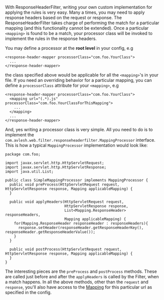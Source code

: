 With ResponseHeaderFilter, writing your own custom implementation for applying the rules is very easy. Many a times, you may need to apply response headers based on the request or response. The ResponseHeaderFilter takes charge of performing the match for a particular mapping (and this functionality cannot be extended). Once a particular `<mapping>` is found to be a match, your processor class will be invoked to implement the rules in the response headers.

You may define a processor at the **root level** in your config, e.g
```
<response-header-mapper processorClass="com.foo.YourClass">
  ...
</response-header-mapper>
```
the class specified above would be applicable for all the `<mapping>`'s in your file. If you need an overriding behavior for a particular mapping, you can define a `processorClass` attribute for your `<mapping>`, e.g
```
<response-header-mapper processorClass="com.foo.YourClass">
  <mapping url="(.*).js" processorClass="com.foo.YourClassForThisMapping">
    ...
  </mapping>
  ...
</response-header-mapper>
```

And, yes writing a processor class is very simple. All you need to do is to implement the `com.avlesh.web.filter.responseheaderfilter.MappingProcessor` interface. This is how a typical `MappingProcessor` implementation would look like:
```
package com.foo;

import javax.servlet.http.HttpServletRequest;
import javax.servlet.http.HttpServletResponse;
import java.util.List;

public class SimpleMappingProcessor implements MappingProcessor {
  public void preProcess(HttpServletRequest request, HttpServletResponse response, Mapping applicableMapping) {
  }

  public void applyHeaders(HttpServletRequest request,
                           HttpServletResponse response, 
                           List<Mapping.ResponseHeader> responseHeaders,
                           Mapping applicableMapping) {
    for(Mapping.ResponseHeader responseHeader : responseHeaders){
      response.setHeader(responseHeader.getResponseHeaderKey(), responseHeader.getResponseHeaderValue());
    }
  }

  public void postProcess(HttpServletRequest request, HttpServletResponse response, Mapping applicableMapping) {
  }
}
```
The interesting pieces are the `preProcess` and `postProcess` methods. These are called just before and after the `applyHeaders` is called by the Filter, when a match happens. In all the above methods, other than the `request` and `response`, you'll also have access to the [Mapping](http://code.google.com/p/responseheaderfilter/source/browse/trunk/src/java/com/avlesh/web/filter/responseheaderfilter/Mapping.java) for this particular url as specified in the config.
